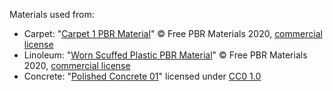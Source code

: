 
Materials used from:

- Carpet: "[Carpet 1 PBR Material](https://freepbr.com/materials/carpet1/)" © Free PBR Materials 2020, [commercial license](https://freepbr.com/materials/download-all-pbr-textures-now/)
- Linoleum: "[Worn Scuffed Plastic PBR Material](https://freepbr.com/materials/worn-scuffed-plastic-pbr-material/)" © Free PBR Materials 2020, [commercial license](https://freepbr.com/materials/download-all-pbr-textures-now/)
- Concrete: "[Polished Concrete 01](https://www.cgbookcase.com/textures/polished-concrete-01)" licensed under [CC0 1.0](https://creativecommons.org/publicdomain/zero/1.0/)
